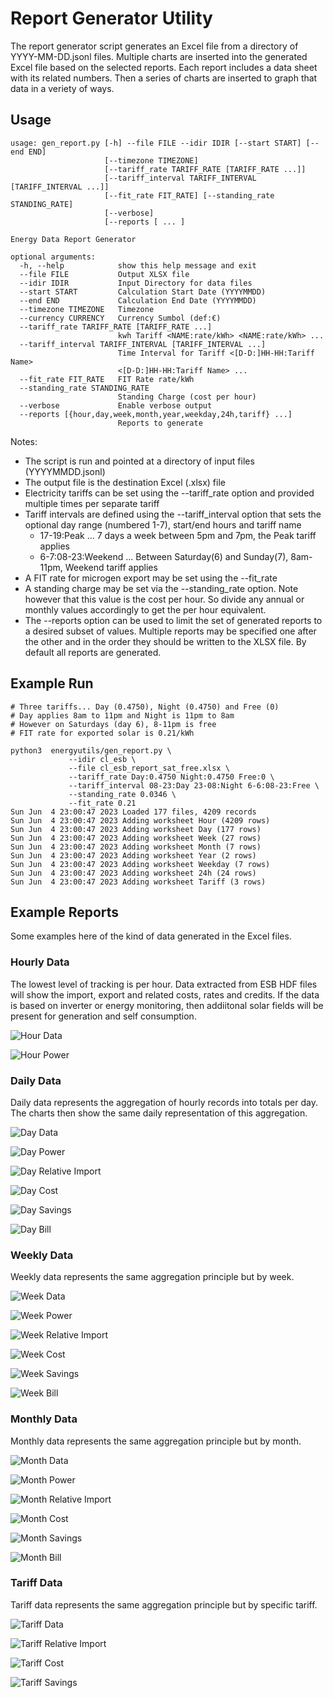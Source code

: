# Report Generator Utility

The report generator script generates an Excel file from a directory of YYYY-MM-DD.jsonl files. Multiple charts are inserted into the generated Excel file based on the selected reports. Each report includes a data sheet with its related numbers. Then a series of charts are inserted to graph that data in a veriety of ways. 

## Usage
```
usage: gen_report.py [-h] --file FILE --idir IDIR [--start START] [--end END]
                     [--timezone TIMEZONE]
                     [--tariff_rate TARIFF_RATE [TARIFF_RATE ...]]
                     [--tariff_interval TARIFF_INTERVAL [TARIFF_INTERVAL ...]]
                     [--fit_rate FIT_RATE] [--standing_rate STANDING_RATE]
                     [--verbose]
                     [--reports [ ... ]

Energy Data Report Generator

optional arguments:
  -h, --help            show this help message and exit
  --file FILE           Output XLSX file
  --idir IDIR           Input Directory for data files
  --start START         Calculation Start Date (YYYYMMDD)
  --end END             Calculation End Date (YYYYMMDD)
  --timezone TIMEZONE   Timezone
  --currency CURRENCY   Currency Sumbol (def:€)
  --tariff_rate TARIFF_RATE [TARIFF_RATE ...]
                        kwh Tariff <NAME:rate/kWh> <NAME:rate/kWh> ...
  --tariff_interval TARIFF_INTERVAL [TARIFF_INTERVAL ...]
                        Time Interval for Tariff <[D-D:]HH-HH:Tariff Name>
                        <[D-D:]HH-HH:Tariff Name> ...
  --fit_rate FIT_RATE   FIT Rate rate/kWh
  --standing_rate STANDING_RATE
                        Standing Charge (cost per hour)
  --verbose             Enable verbose output
  --reports [{hour,day,week,month,year,weekday,24h,tariff} ...]
                        Reports to generate
```
Notes:
* The script is run and pointed at a directory of input files (YYYYMMDD.jsonl)
* The output file is the destination Excel (.xlsx) file
* Electricity tariffs can be set using the --tariff_rate option and provided multiple times per separate tariff
* Tariff intervals are defined using the --tariff_interval option that sets the optional day range (numbered 1-7), start/end hours and tariff name
  - 17-19:Peak ... 7 days a week between 5pm and 7pm, the Peak tariff applies
  - 6-7:08-23:Weekend ... Between Saturday(6) and Sunday(7), 8am-11pm, Weekend tariff applies 
* A FIT rate for microgen export may be set using the --fit_rate
* A standing charge may be set via the --standing_rate option. Note however that this value is the cost per hour. So divide any annual or monthly values accordingly to get the per hour equivalent.
* The --reports option can be used to limit the set of generated reports to a desired subset of values. Multiple reports may be specified one after the other and in the order they should be written to the XLSX file. By default all reports are generated.


## Example Run
```
# Three tariffs... Day (0.4750), Night (0.4750) and Free (0)
# Day applies 8am to 11pm and Night is 11pm to 8am
# However on Saturdays (day 6), 8-11pm is free
# FIT rate for exported solar is 0.21/kWh

python3  energyutils/gen_report.py \
             --idir cl_esb \
             --file cl_esb_report_sat_free.xlsx \
             --tariff_rate Day:0.4750 Night:0.4750 Free:0 \
             --tariff_interval 08-23:Day 23-08:Night 6-6:08-23:Free \
             --standing_rate 0.0346 \
             --fit_rate 0.21 
Sun Jun  4 23:00:47 2023 Loaded 177 files, 4209 records
Sun Jun  4 23:00:47 2023 Adding worksheet Hour (4209 rows)
Sun Jun  4 23:00:47 2023 Adding worksheet Day (177 rows)
Sun Jun  4 23:00:47 2023 Adding worksheet Week (27 rows)
Sun Jun  4 23:00:47 2023 Adding worksheet Month (7 rows)
Sun Jun  4 23:00:47 2023 Adding worksheet Year (2 rows)
Sun Jun  4 23:00:47 2023 Adding worksheet Weekday (7 rows)
Sun Jun  4 23:00:47 2023 Adding worksheet 24h (24 rows)
Sun Jun  4 23:00:47 2023 Adding worksheet Tariff (3 rows)

```

## Example Reports
Some examples here of the kind of data generated in the Excel files.

### Hourly Data
The lowest level of tracking is per hour. Data extracted from ESB HDF files will show the import, export and related costs, rates and credits. If the data is based on inverter or energy monitoring, then addiitonal solar fields will be present for generation and self consumption. 

![Hour Data](./screenshots/hour.png)

![Hour Power](./screenshots/hour_power.png)

### Daily Data
Daily data represents the aggregation of hourly records into totals per day. The charts then show the same daily representation of this aggregation. 

![Day Data](./screenshots/day.png)

![Day Power](./screenshots/day_power.png)

![Day Relative Import](./screenshots/day_rel_import.png)

![Day Cost](./screenshots/day_cost.png)

![Day Savings](./screenshots/day_savings.png)

![Day Bill](./screenshots/day_bill.png)

### Weekly Data
Weekly data represents the same aggregation principle but by week. 

![Week Data](./screenshots/week.png)

![Week Power](./screenshots/week_power.png)

![Week Relative Import](./screenshots/week_rel_import.png)

![Week Cost](./screenshots/week_cost.png)

![Week Savings](./screenshots/week_savings.png)

![Week Bill](./screenshots/week_bill.png)

### Monthly Data
Monthly data represents the same aggregation principle but by month. 

![Month Data](./screenshots/month.png)

![Month Power](./screenshots/month_power.png)

![Month Relative Import](./screenshots/month_rel_import.png)

![Month Cost](./screenshots/month_cost.png)

![Month Savings](./screenshots/month_savings.png)

![Month Bill](./screenshots/month_bill.png)

### Tariff Data
Tariff data represents the same aggregation principle but by specific tariff. 

![Tariff Data](./screenshots/tariff.png)

![Tariff Relative Import](./screenshots/tariff_rel_import.png)

![Tariff Cost](./screenshots/tariff_cost.png)

![Tariff Savings](./screenshots/tariff_savings.png)
